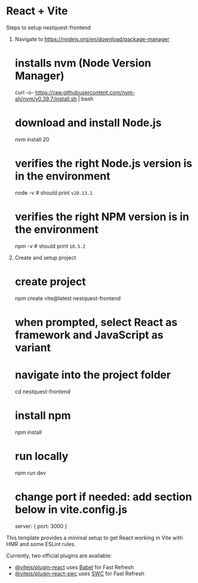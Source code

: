 # React + Vite

Steps to setup nestquest-frontend
1. Navigate to https://nodejs.org/en/download/package-manager

    # installs nvm (Node Version Manager)
    curl -o- https://raw.githubusercontent.com/nvm-sh/nvm/v0.39.7/install.sh | bash

    # download and install Node.js
    nvm install 20

    # verifies the right Node.js version is in the environment
    node -v # should print `v20.13.1`

    # verifies the right NPM version is in the environment
    npm -v # should print `10.5.2`

2. Create and setup project 
    # create project
    npm create vite@latest nestquest-frontend

    # when prompted, select React as framework and JavaScript as variant

    # navigate into the project folder
    cd nestquest-frontend

    # install npm
    npm install

    # run locally
    npm run dev

    # change port if needed: add section below in vite.config.js
    server: {
        port: 3000
    }

This template provides a minimal setup to get React working in Vite with HMR and some ESLint rules.

Currently, two official plugins are available:

- [@vitejs/plugin-react](https://github.com/vitejs/vite-plugin-react/blob/main/packages/plugin-react/README.md) uses [Babel](https://babeljs.io/) for Fast Refresh
- [@vitejs/plugin-react-swc](https://github.com/vitejs/vite-plugin-react-swc) uses [SWC](https://swc.rs/) for Fast Refresh
